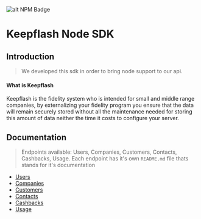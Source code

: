 ![alt NPM Badge](https://img.shields.io/badge/npm-0.0.21-blue?raw=true)

# Keepflash Node SDK
  
## Introduction

> We developed this sdk in order to bring node support to our api.

#### What is Keepflash
Keepflash is the fidelity system who is intended for small and middle range companies, by externalizing your fidelity program you ensure that the data will remain securely stored without all the maintenance needed for storing this amount of data neither the time it costs to configure your server.

## Documentation

> Endpoints available: Users, Companies, Customers, Contacts, Cashbacks, Usage. Each endpoint has it's own ```README.md``` file thats stands for it's documentation

* [Users](https://github.com/ZeitounCorp/keepflash_node_api/blob/master/documentation/Users/README.md "Users' Docs")
* [Companies](https://github.com/ZeitounCorp/keepflash_node_api/blob/master/documentation/Companies/README.md "Companies's Docs")
* [Customers](https://github.com/ZeitounCorp/keepflash_node_api/blob/master/documentation/Customers/README.md "Customers' Docs")
* [Contacts](https://github.com/ZeitounCorp/keepflash_node_api/blob/master/documentation/Contacts/README.md "Contacts' Docs")
* [Cashbacks](https://github.com/ZeitounCorp/keepflash_node_api/blob/master/documentation/Cashbacks/README.md "Cashbacks' Docs")
* [Usage](https://github.com/ZeitounCorp/keepflash_node_api/blob/master/documentation/Usage/README.md "Usage's Docs")



